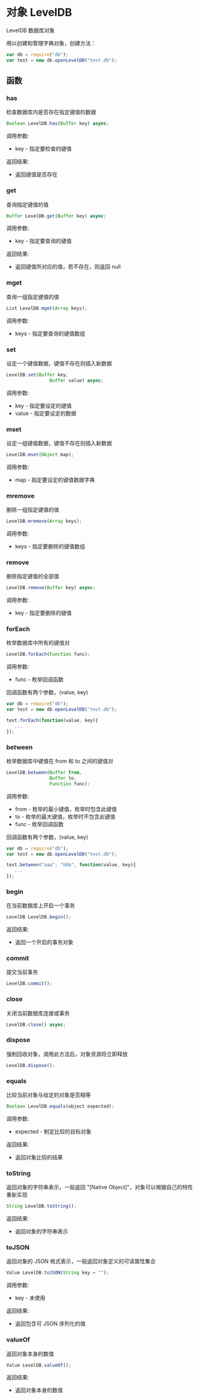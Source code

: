# 对象 LevelDB
LevelDB 数据库对象

用以创建和管理字典对象，创建方法：
```JavaScript
var db = require("db");
var test = new db.openLevelDB("test.db");
```
## 函数
        
### has
检查数据库内是否存在指定键值的数据
```JavaScript
Boolean LevelDB.has(Buffer key) async;
```

调用参数:
* key - 指定要检查的键值

返回结果:
* 返回键值是否存在

### get
查询指定键值的值
```JavaScript
Buffer LevelDB.get(Buffer key) async;
```

调用参数:
* key - 指定要查询的键值

返回结果:
* 返回键值所对应的值，若不存在，则返回 null

### mget
查询一组指定键值的值
```JavaScript
List LevelDB.mget(Array keys);
```

调用参数:
* keys - 指定要查询的键值数组

### set
设定一个键值数据，键值不存在则插入新数据
```JavaScript
LevelDB.set(Buffer key,
                Buffer value) async;
```

调用参数:
* key - 指定要设定的键值
* value - 指定要设定的数据

### mset
设定一组键值数据，键值不存在则插入新数据
```JavaScript
LevelDB.mset(Object map);
```

调用参数:
* map - 指定要设定的键值数据字典

### mremove
删除一组指定键值的值
```JavaScript
LevelDB.mremove(Array keys);
```

调用参数:
* keys - 指定要删除的键值数组

### remove
删除指定键值的全部值
```JavaScript
LevelDB.remove(Buffer key) async;
```

调用参数:
* key - 指定要删除的键值

### forEach
枚举数据库中所有的键值对
```JavaScript
LevelDB.forEach(Function func);
```

调用参数:
* func - 枚举回调函数

回调函数有两个参数，(value, key)

```JavaScript
var db = require("db");
var test = new db.openLevelDB("test.db");

test.forEach(function(value, key){
   ...
});
```

### between
枚举数据库中键值在 from 和 to 之间的键值对
```JavaScript
LevelDB.between(Buffer from,
                Buffer to,
                Function func);
```

调用参数:
* from - 枚举的最小键值，枚举时包含此键值
* to - 枚举的最大键值，枚举时不包含此键值
* func - 枚举回调函数

回调函数有两个参数，(value, key)

```JavaScript
var db = require("db");
var test = new db.openLevelDB("test.db");

test.between("aaa", "bbb", function(value, key){
   ...
});
```

### begin
在当前数据库上开启一个事务
```JavaScript
LevelDB LevelDB.begin();
```

返回结果:
* 返回一个开启的事务对象

### commit
提交当前事务
```JavaScript
LevelDB.commit();
```

### close
关闭当前数据库连接或事务
```JavaScript
LevelDB.close() async;
```

### dispose
强制回收对象，调用此方法后，对象资源将立即释放
```JavaScript
LevelDB.dispose();
```

### equals
比较当前对象与给定的对象是否相等
```JavaScript
Boolean LevelDB.equals(object expected);
```

调用参数:
* expected - 制定比较的目标对象

返回结果:
* 返回对象比较的结果

### toString
返回对象的字符串表示，一般返回 &#34;[Native Object]&#34;，对象可以根据自己的特性重新实现
```JavaScript
String LevelDB.toString();
```

返回结果:
* 返回对象的字符串表示

### toJSON
返回对象的 JSON 格式表示，一般返回对象定义的可读属性集合
```JavaScript
Value LevelDB.toJSON(String key = "");
```

调用参数:
* key - 未使用

返回结果:
* 返回包含可 JSON 序列化的值

### valueOf
返回对象本身的数值
```JavaScript
Value LevelDB.valueOf();
```

返回结果:
* 返回对象本身的数值

